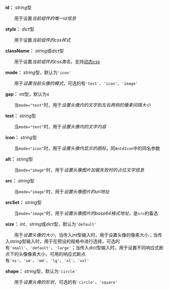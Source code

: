 **id：** *string*型

　　用于设置*当前组件的唯一id信息*

**style：** *dict*型

　　用于设置*当前组件的css样式*

**className：** *string*或*dict*型

　　用于设置*当前组件的css类名*，支持[动态css](/advanced-classname)

**mode：** *string*型，默认为`'icon'`

　　用于*设置当前头像的模式*，可选的有`'text'`、`'icon'`、`'image'`

**gap：** *int*型，默认为`4`

　　当`mode="text"`时，用于*设置头像内的文字到左右两侧的像素间隔大小*

**text：** *string*型

　　当`mode="text"`时，用于*设置头像内的文字内容*

**icon：** *string*型

　　当`mode="icon"`时，用于*设置头像内显示的图标*，同`AntdIcon`中的同名参数

**alt：** *string*型

　　当`mode="image"`时，用于*设置头像图片加载失败时的占位文字信息*

**src：** *string*型

　　当`mode="image"`时，用于*设置头像图片的url地址*

**srcSet：** *string*型

　　当`mode="image"`时，用于*设置头像图片的base64格式地址*，是`src`的备选

**size：** *int*、*string*或*dict*型，默认为`'default'`

　　用于*设置头像的大小*，当传入*int*型输入时，用于设置头像的像素大小；当传入*string*型输入时，用于在预设的规格中进行选择，可选的有`'small'`、`'default'`、`'large'`；当传入*dict*型输入时，用于设置不同响应式断点下的头像像素大小，可用的响应式断点有`'xs'`、`'sm'`、`'md'`、`'lg'`、`'xl'`、`'xxl'`

**shape：** *string*型，默认为`'circle'`

　　用于*设置头像的形状*，可选的有`'circle'`、`'square'`